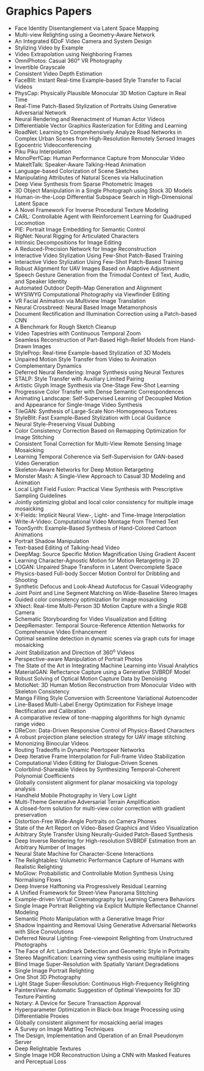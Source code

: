 # Graphics Papers

<ul>

                             

 <li><a target="_blank" href="https://github.com/manjunath5496/Graphics-Papers/blob/master/g(1).pdf" style="text-decoration:none;">Face Identity Disentanglement via Latent Space Mapping</a></li>

 <li><a target="_blank" href="https://github.com/manjunath5496/Graphics-Papers/blob/master/g(2).pdf" style="text-decoration:none;">Multi-view Relighting using a Geometry-Aware Network</a></li>

<li><a target="_blank" href="https://github.com/manjunath5496/Graphics-Papers/blob/master/g(3).pdf" style="text-decoration:none;">An Integrated 6DoF Video Camera and System Design</a></li>
 <li><a target="_blank" href="https://github.com/manjunath5496/Graphics-Papers/blob/master/g(4).pdf" style="text-decoration:none;">Stylizing Video by Example</a></li>                              
<li><a target="_blank" href="https://github.com/manjunath5496/Graphics-Papers/blob/master/g(5).pdf" style="text-decoration:none;">Video Extrapolation using Neighboring Frames</a></li>
<li><a target="_blank" href="https://github.com/manjunath5496/Graphics-Papers/blob/master/g(6).pdf" style="text-decoration:none;">OmniPhotos: Casual 360° VR Photography</a></li>
 <li><a target="_blank" href="https://github.com/manjunath5496/Graphics-Papers/blob/master/g(7).pdf" style="text-decoration:none;">Invertible Grayscale</a></li>

 <li><a target="_blank" href="https://github.com/manjunath5496/Graphics-Papers/blob/master/g(8).pdf" style="text-decoration:none;">Consistent Video Depth Estimation</a></li>
   <li><a target="_blank" href="https://github.com/manjunath5496/Graphics-Papers/blob/master/g(9).pdf" style="text-decoration:none;">FaceBlit: Instant Real-time Example-based Style Transfer to Facial Videos</a></li>
  
   
 <li><a target="_blank" href="https://github.com/manjunath5496/Graphics-Papers/blob/master/g(10).pdf" style="text-decoration:none;">PhysCap: Physically Plausible Monocular 3D Motion Capture in Real Time </a></li>                              
<li><a target="_blank" href="https://github.com/manjunath5496/Graphics-Papers/blob/master/g(11).pdf" style="text-decoration:none;">Real-Time Patch-Based Stylization of Portraits Using Generative Adversarial Network</a></li>
<li><a target="_blank" href="https://github.com/manjunath5496/Graphics-Papers/blob/master/g(12).pdf" style="text-decoration:none;">Neural Rendering and Reenactment of Human Actor Videos</a></li>
<li><a target="_blank" href="https://github.com/manjunath5496/Graphics-Papers/blob/master/g(13).pdf" style="text-decoration:none;">Differentiable Vector Graphics Rasterization for Editing and Learning</a></li>

<li><a target="_blank" href="https://github.com/manjunath5496/Graphics-Papers/blob/master/g(14).pdf" style="text-decoration:none;">RoadNet: Learning to Comprehensively Analyze
Road Networks in Complex Urban Scenes from High-Resolution Remotely Sensed Images</a></li>
                              
<li><a target="_blank" href="https://github.com/manjunath5496/Graphics-Papers/blob/master/g(15).pdf" style="text-decoration:none;">Egocentric Videoconferencing</a></li>

<li><a target="_blank" href="https://github.com/manjunath5496/Graphics-Papers/blob/master/g(16).pdf" style="text-decoration:none;">Piku Piku Interpolation</a></li>

  <li><a target="_blank" href="https://github.com/manjunath5496/Graphics-Papers/blob/master/g(17).pdf" style="text-decoration:none;">MonoPerfCap: Human Performance Capture from Monocular Video</a></li>   
  
<li><a target="_blank" href="https://github.com/manjunath5496/Graphics-Papers/blob/master/g(18).pdf" style="text-decoration:none;">MakeItTalk: Speaker-Aware Talking-Head Animation</a></li> 

  
<li><a target="_blank" href="https://github.com/manjunath5496/Graphics-Papers/blob/master/g(19).pdf" style="text-decoration:none;">Language-based Colorization of Scene Sketches</a></li> 

<li><a target="_blank" href="https://github.com/manjunath5496/Graphics-Papers/blob/master/g(20).pdf" style="text-decoration:none;">Manipulating Attributes of Natural Scenes via Hallucination</a></li>

<li><a target="_blank" href="https://github.com/manjunath5496/Graphics-Papers/blob/master/g(21).pdf" style="text-decoration:none;">Deep View Synthesis from Sparse Photometric Images</a></li>
<li><a target="_blank" href="https://github.com/manjunath5496/Graphics-Papers/blob/master/g(22).pdf" style="text-decoration:none;">3D Object Manipulation in a Single Photograph using Stock 3D Models</a></li> 
 <li><a target="_blank" href="https://github.com/manjunath5496/Graphics-Papers/blob/master/g(23).pdf" style="text-decoration:none;">Human-in-the-Loop Differential Subspace Search in High-Dimensional Latent Space</a></li> 
 

   <li><a target="_blank" href="https://github.com/manjunath5496/Graphics-Papers/blob/master/g(24).pdf" style="text-decoration:none;">A Novel Framework For Inverse Procedural Texture Modeling</a></li>
 
   <li><a target="_blank" href="https://github.com/manjunath5496/Graphics-Papers/blob/master/g(25).pdf" style="text-decoration:none;">CARL: Controllable Agent with Reinforcement Learning for Quadruped Locomotion</a></li>                              
 <li><a target="_blank" href="https://github.com/manjunath5496/Graphics-Papers/blob/master/g(26).pdf" style="text-decoration:none;">PIE: Portrait Image Embedding for Semantic Control</a></li>
 <li><a target="_blank" href="https://github.com/manjunath5496/Graphics-Papers/blob/master/g(27).pdf" style="text-decoration:none;">RigNet: Neural Rigging for Articulated Characters</a></li>
   
 
   <li><a target="_blank" href="https://github.com/manjunath5496/Graphics-Papers/blob/master/g(28).pdf" style="text-decoration:none;">Intrinsic Decompositions for Image Editing</a></li>
 
   <li><a target="_blank" href="https://github.com/manjunath5496/Graphics-Papers/blob/master/g(29).pdf" style="text-decoration:none;">A Reduced-Precision Network for Image Reconstruction </a></li>                              

  <li><a target="_blank" href="https://github.com/manjunath5496/Graphics-Papers/blob/master/g(30).pdf" style="text-decoration:none;">Interactive Video Stylization Using Few-Shot Patch-Based Training</a></li>
 
   <li><a target="_blank" href="https://github.com/manjunath5496/Graphics-Papers/blob/master/g(31).pdf" style="text-decoration:none;">Interactive Video Stylization Using Few-Shot Patch-Based Training</a></li> 
    <li><a target="_blank" href="https://github.com/manjunath5496/Graphics-Papers/blob/master/g(32).pdf" style="text-decoration:none;">Robust Alignment for UAV Images Based on Adaptive Adjustment</a></li> 

   <li><a target="_blank" href="https://github.com/manjunath5496/Graphics-Papers/blob/master/g(33).pdf" style="text-decoration:none;">Speech Gesture Generation from the Trimodal Context of Text, Audio, and Speaker Identity</a></li>                              

  <li><a target="_blank" href="https://github.com/manjunath5496/Graphics-Papers/blob/master/g(34).pdf" style="text-decoration:none;">Automated Outdoor Depth-Map Generation and Alignment</a></li> 
 
  <li><a target="_blank" href="https://github.com/manjunath5496/Graphics-Papers/blob/master/g(35).pdf" style="text-decoration:none;">WYSIWYG Computational Photography via Viewfinder Editing</a></li> 

  <li><a target="_blank" href="https://github.com/manjunath5496/Graphics-Papers/blob/master/g(36).pdf" style="text-decoration:none;">VR Facial Animation via Multiview Image Translation</a></li> 
 
<li><a target="_blank" href="https://github.com/manjunath5496/Graphics-Papers/blob/master/g(37).pdf" style="text-decoration:none;">Neural Crossbreed: Neural Based Image Metamorphosis</a></li>
 <li><a target="_blank" href="https://github.com/manjunath5496/Graphics-Papers/blob/master/g(38).pdf" style="text-decoration:none;">Document Rectification and Illumination Correction using a Patch-based CNN</a></li>
<li><a target="_blank" href="https://github.com/manjunath5496/Graphics-Papers/blob/master/g(39).pdf" style="text-decoration:none;">A Benchmark for Rough Sketch Cleanup</a></li>
 <li><a target="_blank" href="https://github.com/manjunath5496/Graphics-Papers/blob/master/g(40).pdf" style="text-decoration:none;">Video Tapestries with Continuous Temporal Zoom</a></li>                              
<li><a target="_blank" href="https://github.com/manjunath5496/Graphics-Papers/blob/master/g(41).pdf" style="text-decoration:none;">Seamless Reconstruction of Part-Based High-Relief Models from Hand-Drawn Images</a></li>
<li><a target="_blank" href="https://github.com/manjunath5496/Graphics-Papers/blob/master/g(42).pdf" style="text-decoration:none;">StyleProp: Real-time Example-based Stylization of 3D Models</a></li>
 
  <li><a target="_blank" href="https://github.com/manjunath5496/Graphics-Papers/blob/master/g(43).pdf" style="text-decoration:none;">Unpaired Motion Style Transfer from Video to Animation</a></li>
 <li><a target="_blank" href="https://github.com/manjunath5496/Graphics-Papers/blob/master/g(44).pdf" style="text-decoration:none;">Complementary Dynamics</a></li>
   <li><a target="_blank" href="https://github.com/manjunath5496/Graphics-Papers/blob/master/g(45).pdf" style="text-decoration:none;">Deferred Neural Rendering:
Image Synthesis using Neural Textures</a></li>  
   
<li><a target="_blank" href="https://github.com/manjunath5496/Graphics-Papers/blob/master/g(46).pdf" style="text-decoration:none;">STALP: Style Transfer with Auxiliary Limited Pairing</a></li> 
                             
<li><a target="_blank" href="https://github.com/manjunath5496/Graphics-Papers/blob/master/g(47).pdf" style="text-decoration:none;">Artistic Glyph Image Synthesis via One-Stage Few-Shot Learning</a></li>
<li><a target="_blank" href="https://github.com/manjunath5496/Graphics-Papers/blob/master/g(48).pdf" style="text-decoration:none;">Progressive Color Transfer with Dense Semantic Correspondences</a></li>

<li><a target="_blank" href="https://github.com/manjunath5496/Graphics-Papers/blob/master/g(49).pdf" style="text-decoration:none;">Animating Landscape: Self-Supervised Learning of Decoupled Motion and Appearance for Single-Image Video Synthesis</a></li>
                              
<li><a target="_blank" href="https://github.com/manjunath5496/Graphics-Papers/blob/master/g(50).pdf" style="text-decoration:none;">TileGAN: Synthesis of Large-Scale Non-Homogeneous Textures</a></li>
<li><a target="_blank" href="https://github.com/manjunath5496/Graphics-Papers/blob/master/g(51).pdf" style="text-decoration:none;">StyleBlit: Fast Example-Based Stylization with Local Guidance</a></li>
<li><a target="_blank" href="https://github.com/manjunath5496/Graphics-Papers/blob/master/g(52).pdf" style="text-decoration:none;">Neural Style-Preserving Visual Dubbing</a></li>

<li><a target="_blank" href="https://github.com/manjunath5496/Graphics-Papers/blob/master/g(53).pdf" style="text-decoration:none;">Color Consistency Correction Based on Remapping Optimization for Image Stitching</a></li>
 
<li><a target="_blank" href="https://github.com/manjunath5496/Graphics-Papers/blob/master/g(54).pdf" style="text-decoration:none;">Consistent Tonal Correction for Multi-View Remote Sensing Image Mosaicking</a></li>

<li><a target="_blank" href="https://github.com/manjunath5496/Graphics-Papers/blob/master/g(55).pdf" style="text-decoration:none;">Learning Temporal Coherence via Self-Supervision for GAN-based Video Generation</a></li>
 
  <li><a target="_blank" href="https://github.com/manjunath5496/Graphics-Papers/blob/master/g(56).pdf" style="text-decoration:none;">Skeleton-Aware Networks for Deep Motion Retargeting </a></li>                              

  <li><a target="_blank" href="https://github.com/manjunath5496/Graphics-Papers/blob/master/g(57).pdf" style="text-decoration:none;">Monster Mash: A Single-View Approach to Casual 3D Modeling and Animation</a></li>
 
   <li><a target="_blank" href="https://github.com/manjunath5496/Graphics-Papers/blob/master/g(58).pdf" style="text-decoration:none;">Local Light Field Fusion:
Practical View Synthesis with Prescriptive Sampling Guidelines</a></li>
    <li><a target="_blank" href="https://github.com/manjunath5496/Graphics-Papers/blob/master/g(59).pdf" style="text-decoration:none;">Jointly optimizing global and local color consistency for multiple image mosaicking</a></li>
 
  <li><a target="_blank" href="https://github.com/manjunath5496/Graphics-Papers/blob/master/g(60).pdf" style="text-decoration:none;">X-Fields: Implicit Neural View-, Light- and Time-Image Interpolation </a></li>
 
   <li><a target="_blank" href="https://github.com/manjunath5496/Graphics-Papers/blob/master/g(61).pdf" style="text-decoration:none;">Write-A-Video: Computational Video Montage from Themed Text</a></li>
 
   <li><a target="_blank" href="https://github.com/manjunath5496/Graphics-Papers/blob/master/g(62).pdf" style="text-decoration:none;">ToonSynth: Example-Based Synthesis of Hand-Colored Cartoon Animations</a></li>
 
   <li><a target="_blank" href="https://github.com/manjunath5496/Graphics-Papers/blob/master/g(63).pdf" style="text-decoration:none;">Portrait Shadow Manipulation</a></li>                              

  <li><a target="_blank" href="https://github.com/manjunath5496/Graphics-Papers/blob/master/g(64).pdf" style="text-decoration:none;">Text-based Editing of Talking-head Video</a></li>
 
   <li><a target="_blank" href="https://github.com/manjunath5496/Graphics-Papers/blob/master/g(65).pdf" style="text-decoration:none;">DeepMag: Source Specific Motion Magnification Using Gradient Ascent </a></li> 

   <li><a target="_blank" href="https://github.com/manjunath5496/Graphics-Papers/blob/master/g(66).pdf" style="text-decoration:none;">Learning Character-Agnostic Motion for Motion Retargeting in 2D</a></li> 
 
   <li><a target="_blank" href="https://github.com/manjunath5496/Graphics-Papers/blob/master/g(67).pdf" style="text-decoration:none;">LOGAN: Unpaired Shape Transform in Latent Overcomplete Space</a></li>                              

  <li><a target="_blank" href="https://github.com/manjunath5496/Graphics-Papers/blob/master/g(68).pdf" style="text-decoration:none;">Physics-based Full-body Soccer Motion Control for Dribbling and Shooting</a></li> 
 
  
   <li><a target="_blank" href="https://github.com/manjunath5496/Graphics-Papers/blob/master/g(69).pdf" style="text-decoration:none;">Synthetic Defocus and Look-Ahead Autofocus for Casual Videography</a></li>                              

  <li><a target="_blank" href="https://github.com/manjunath5496/Graphics-Papers/blob/master/g(70).pdf" style="text-decoration:none;">Joint Point and Line Segment Matching on Wide-Baseline Stereo Images</a></li> 
  
 
 <li><a target="_blank" href="https://github.com/manjunath5496/Graphics-Papers/blob/master/g(71).pdf" style="text-decoration:none;">Guided color consistency optimization for image mosaicking</a></li>
 
 <li><a target="_blank" href="https://github.com/manjunath5496/Graphics-Papers/blob/master/g(72).pdf" style="text-decoration:none;">XNect: Real-time Multi-Person 3D Motion Capture with a Single RGB Camera</a></li> 
 
 
 <li><a target="_blank" href="https://github.com/manjunath5496/Graphics-Papers/blob/master/g(73).pdf" style="text-decoration:none;">Schematic Storyboarding for Video Visualization and Editing</a></li>
  <li><a target="_blank" href="https://github.com/manjunath5496/Graphics-Papers/blob/master/g(74).pdf" style="text-decoration:none;">DeepRemaster: Temporal Source-Reference Attention Networks for Comprehensive Video Enhancement</a></li>
    <li><a target="_blank" href="https://github.com/manjunath5496/Graphics-Papers/blob/master/g(75).pdf" style="text-decoration:none;">Optimal seamline detection in dynamic scenes via graph cuts for image mosaicking</a></li>                        
<li><a target="_blank" href="https://github.com/manjunath5496/Graphics-Papers/blob/master/g(76).pdf" style="text-decoration:none;">Joint Stabilization and Direction of 360<sup>o</sup> Videos</a></li>

 <li><a target="_blank" href="https://github.com/manjunath5496/Graphics-Papers/blob/master/g(77).pdf" style="text-decoration:none;">Perspective-aware Manipulation of Portrait Photos</a></li> 
 
 
 <li><a target="_blank" href="https://github.com/manjunath5496/Graphics-Papers/blob/master/g(78).pdf" style="text-decoration:none;">The State of the Art in
Integrating Machine Learning into Visual Analytics</a></li>
  <li><a target="_blank" href="https://github.com/manjunath5496/Graphics-Papers/blob/master/g(79).pdf" style="text-decoration:none;">MaterialGAN: Reflectance Capture using a Generative SVBRDF Model</a></li>


 <li><a target="_blank" href="https://github.com/manjunath5496/Graphics-Papers/blob/master/g(80).pdf" style="text-decoration:none;">Robust Solving of Optical Motion Capture Data by Denoising</a></li> 
 
 
 <li><a target="_blank" href="https://github.com/manjunath5496/Graphics-Papers/blob/master/g(81).pdf" style="text-decoration:none;">MotioNet: 3D Human Motion Reconstruction from Monocular Video with Skeleton Consistency</a></li>
  <li><a target="_blank" href="https://github.com/manjunath5496/Graphics-Papers/blob/master/g(82).pdf" style="text-decoration:none;">Manga Filling Style Conversion with Screentone Variational Autoencoder</a></li>

 <li><a target="_blank" href="https://github.com/manjunath5496/Graphics-Papers/blob/master/g(83).pdf" style="text-decoration:none;">Line-Based Multi-Label Energy Optimization for Fisheye Image Rectification and Calibration</a></li>
  <li><a target="_blank" href="https://github.com/manjunath5496/Graphics-Papers/blob/master/g(84).pdf" style="text-decoration:none;">A comparative review of tone-mapping algorithms for high dynamic range video</a></li>

 <li><a target="_blank" href="https://github.com/manjunath5496/Graphics-Papers/blob/master/g(85).pdf" style="text-decoration:none;">DReCon: Data-Driven Responsive Control of Physics-Based Characters</a></li>
  <li><a target="_blank" href="https://github.com/manjunath5496/Graphics-Papers/blob/master/g(86).pdf" style="text-decoration:none;">A robust projection plane selection strategy for UAV image stitching</a></li>

 <li><a target="_blank" href="https://github.com/manjunath5496/Graphics-Papers/blob/master/g(87).pdf" style="text-decoration:none;">Mononizing Binocular Videos</a></li>
  <li><a target="_blank" href="https://github.com/manjunath5496/Graphics-Papers/blob/master/g(88).pdf" style="text-decoration:none;">Routing Tradeoffs in Dynamic Peer­to­peer Networks</a></li>
  <li><a target="_blank" href="https://github.com/manjunath5496/Graphics-Papers/blob/master/g(89).pdf" style="text-decoration:none;">Deep Iterative Frame Interpolation for Full-frame Video Stabilization</a></li>
  
  
  <li><a target="_blank" href="https://github.com/manjunath5496/Graphics-Papers/blob/master/g(90).pdf" style="text-decoration:none;"> Computational Video Editing for Dialogue-Driven Scenes</a></li>
  <li><a target="_blank" href="https://github.com/manjunath5496/Graphics-Papers/blob/master/g(91).pdf" style="text-decoration:none;">Colorblind-Shareable Videos by Synthesizing Temporal-Coherent Polynomial Coefficients</a></li>

 <li><a target="_blank" href="https://github.com/manjunath5496/Graphics-Papers/blob/master/g(92).pdf" style="text-decoration:none;">Globally consistent alignment for planar mosaicking via topology analysis</a></li>
  <li><a target="_blank" href="https://github.com/manjunath5496/Graphics-Papers/blob/master/g(93).pdf" style="text-decoration:none;"> Handheld Mobile Photography in Very Low Light</a></li>
  <li><a target="_blank" href="https://github.com/manjunath5496/Graphics-Papers/blob/master/g(94).pdf" style="text-decoration:none;">Multi-Theme Generative Adversarial Terrain Amplification</a></li> 
  
   <li><a target="_blank" href="https://github.com/manjunath5496/Graphics-Papers/blob/master/g(95).pdf" style="text-decoration:none;">A closed-form solution for multi-view color correction with gradient preservation</a></li>  
  
<li><a target="_blank" href="https://github.com/manjunath5496/Graphics-Papers/blob/master/g(96).pdf" style="text-decoration:none;">Distortion-Free Wide-Angle Portraits on Camera Phones</a></li> 
  
  
<li><a target="_blank" href="https://github.com/manjunath5496/Graphics-Papers/blob/master/g(97).pdf" style="text-decoration:none;">State of the Art Report on Video-Based Graphics and Video Visualization</a></li>


 <li><a target="_blank" href="https://github.com/manjunath5496/Graphics-Papers/blob/master/g(98).pdf" style="text-decoration:none;">Arbitrary Style Transfer Using Neurally-Guided Patch-Based Synthesis</a></li> 
  
   <li><a target="_blank" href="https://github.com/manjunath5496/Graphics-Papers/blob/master/g(99).pdf" style="text-decoration:none;">Deep Inverse Rendering for High-resolution SVBRDF Estimation from an Arbitrary Number of Images</a></li>  
  
<li><a target="_blank" href="https://github.com/manjunath5496/Graphics-Papers/blob/master/g(100).pdf" style="text-decoration:none;">Neural State Machine for Character-Scene Interactions</a></li>  
  
 <li><a target="_blank" href="https://github.com/manjunath5496/Graphics-Papers/blob/master/g(101).pdf" style="text-decoration:none;">The Relightables: Volumetric Performance Capture of Humans with Realistic Relighting</a></li> 
  
   <li><a target="_blank" href="https://github.com/manjunath5496/Graphics-Papers/blob/master/g(102).pdf" style="text-decoration:none;">MoGlow: Probabilistic and Controllable Motion Synthesis Using Normalising Flows</a></li> 
  
   
 <li><a target="_blank" href="https://github.com/manjunath5496/Graphics-Papers/blob/master/g(103).pdf" style="text-decoration:none;">Deep Inverse Halftoning via Progressively
Residual Learning </a></li> 
  
   <li><a target="_blank" href="https://github.com/manjunath5496/Graphics-Papers/blob/master/g(104).pdf" style="text-decoration:none;">A Unified Framework for Street-View
Panorama Stitching</a></li>  
   
 <li><a target="_blank" href="https://github.com/manjunath5496/Graphics-Papers/blob/master/g(105).pdf" style="text-decoration:none;">Example-driven Virtual Cinematography by Learning Camera Behaviors</a></li> 
 
<li><a target="_blank" href="https://github.com/manjunath5496/Graphics-Papers/blob/master/g(106).pdf" style="text-decoration:none;">Single Image Portrait Relighting via Explicit Multiple Reflectance Channel Modeling</a></li> 
  
   <li><a target="_blank" href="https://github.com/manjunath5496/Graphics-Papers/blob/master/g(107).pdf" style="text-decoration:none;">Semantic Photo Manipulation with a Generative Image Prior</a></li> 
  
   
 <li><a target="_blank" href="https://github.com/manjunath5496/Graphics-Papers/blob/master/g(108).pdf" style="text-decoration:none;">Shadow Inpainting and Removal Using Generative Adversarial Networks with Slice Convolutions</a></li> 
  
   <li><a target="_blank" href="https://github.com/manjunath5496/Graphics-Papers/blob/master/g(109).pdf" style="text-decoration:none;">Deferred Neural Lighting: Free-viewpoint Relighting from Unstructured Photographs</a></li>  
   
 <li><a target="_blank" href="https://github.com/manjunath5496/Graphics-Papers/blob/master/g(110).pdf" style="text-decoration:none;">The Face of Art: Landmark Detection and Geometric Style in Portraits </a></li>  
   
<li><a target="_blank" href="https://github.com/manjunath5496/Graphics-Papers/blob/master/g(111).pdf" style="text-decoration:none;">Stereo Magnification: Learning view synthesis using multiplane images</a></li> 
  
   
 <li><a target="_blank" href="https://github.com/manjunath5496/Graphics-Papers/blob/master/g(112).pdf" style="text-decoration:none;">Blind Image Super-Resolution with Spatially Variant Degradations</a></li> 
  
   <li><a target="_blank" href="https://github.com/manjunath5496/Graphics-Papers/blob/master/g(113).pdf" style="text-decoration:none;">Single Image Portrait Relighting</a></li>  
   
<li><a target="_blank" href="https://github.com/manjunath5496/Graphics-Papers/blob/master/g(114).pdf" style="text-decoration:none;">One Shot 3D Photography</a></li>
 <li><a target="_blank" href="https://github.com/manjunath5496/Graphics-Papers/blob/master/g(115).pdf" style="text-decoration:none;">Light Stage Super-Resolution: Continuous High-Frequency Relighting</a></li>  
   
 <li><a target="_blank" href="https://github.com/manjunath5496/Graphics-Papers/blob/master/g(116).pdf" style="text-decoration:none;">PaintersView: Automatic Suggestion of Optimal Viewpoints for 3D Texture Painting</a></li>   
   
   <li><a target="_blank" href="https://github.com/manjunath5496/Graphics-Papers/blob/master/g(117).pdf" style="text-decoration:none;">Notary: A Device for Secure Transaction Approval</a></li>  
   
 <li><a target="_blank" href="https://github.com/manjunath5496/Graphics-Papers/blob/master/g(118).pdf" style="text-decoration:none;">Hyperparameter Optimization in Black-box Image Processing using Differentiable Proxies</a></li>  
   
  <li><a target="_blank" href="https://github.com/manjunath5496/Graphics-Papers/blob/master/g(119).pdf" style="text-decoration:none;">Globally consistent alignment for mosaicking aerial images</a></li> 
  
   <li><a target="_blank" href="https://github.com/manjunath5496/Graphics-Papers/blob/master/g(120).pdf" style="text-decoration:none;">A Survey on Image Matting Techniques</a></li>  
   
 <li><a target="_blank" href="https://github.com/manjunath5496/Graphics-Papers/blob/master/g(121).pdf" style="text-decoration:none;">The Design, Implementation and Operation
of an Email Pseudonym Server</a></li>   
   
   <li><a target="_blank" href="https://github.com/manjunath5496/Graphics-Papers/blob/master/g(122).pdf" style="text-decoration:none;">Deep Relightable Textures </a></li>  
     
<li><a target="_blank" href="https://github.com/manjunath5496/Graphics-Papers/blob/master/g(123).pdf" style="text-decoration:none;">Single Image HDR Reconstruction Using a CNN with Masked Features and Perceptual Loss</a></li>  
   
 </ul>
   
   
